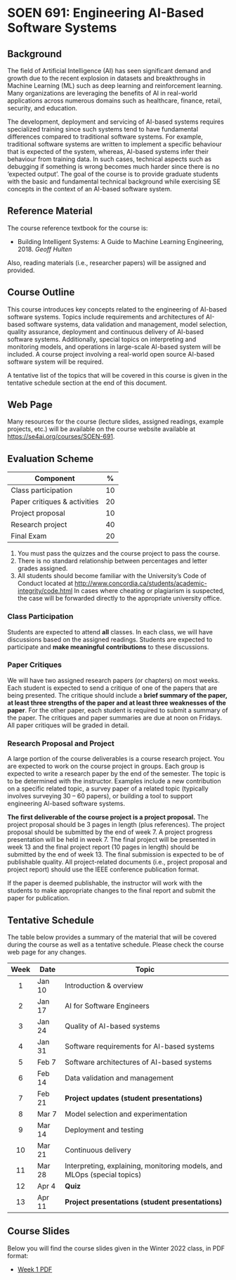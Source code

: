 # SOEN 691: Engineering AI-Based Software Systems

## Background

The field of Artificial Intelligence (AI) has seen significant demand and growth due to the recent explosion in datasets and breakthroughs in Machine Learning (ML) such as deep learning and reinforcement learning. Many organizations are leveraging the benefits of AI in real-world applications across numerous domains such as healthcare, finance, retail, security, and education. 

The development, deployment and servicing of AI-based systems requires specialized training since such systems tend to have fundamental differences compared to traditional software systems. For example, traditional software systems are written to implement a specific behaviour that is expected of the system, whereas, AI-based systems infer their behaviour from training data. In such cases, technical aspects such as debugging if something is wrong becomes much harder since there is no ‘expected output’. The goal of the course is to provide graduate students with the basic and fundamental technical background while exercising SE concepts in the context of an AI-based software system.

## Reference Material

The course reference textbook for the course is:

- Building Intelligent Systems: A Guide to Machine Learning Engineering, 2018. _Geoff Hulten_

Also, reading materials (i.e., researcher papers) will be assigned and provided.

## Course Outline

This course introduces key concepts related to the engineering of AI-based software systems. Topics include requirements and architectures of AI-based software systems, data validation and management, model selection, quality assurance, deployment and continuous delivery of AI-based software systems. Additionally, special topics on interpreting and monitoring models, and operations in large-scale AI-based system will be included. A course project involving a real-world open source AI-based software system will be required.

A tentative list of the topics that will be covered in this course is given in the tentative schedule section at the end of this document.


## Web Page

Many resources for the course (lecture slides, assigned readings, example projects, etc.) will be available on the course website available at https://se4ai.org/courses/SOEN-691.


## Evaluation Scheme

| Component                    | %   |
| ---------------------------- | --- |
| Class participation          | 10  |
| Paper critiques & activities | 20  |
| Project proposal             | 10  |
| Research project             | 40  |
| Final Exam                   | 20  |

1. You must pass the quizzes and the course project to pass the course.
2. There is no standard relationship between percentages and letter grades assigned.
3. All students should become familiar with the University’s Code of Conduct located at http://www.concordia.ca/students/academic-integrity/code.html In cases where cheating or plagiarism is suspected, the case will be forwarded directly to the appropriate university office.

### Class Participation

Students are expected to attend **all** classes. In each class, we will have discussions based on the assigned readings. Students are expected to participate and **make meaningful contributions** to these discussions.


### Paper Critiques

We will have two assigned research papers (or chapters) on most weeks. Each student is expected to send a critique of one of the papers that are being presented. The critique should include a **brief summary of the paper, at least three strengths of the paper and at least three weaknesses of the paper**. For the other paper, each student is required to submit a summary of the paper. The critiques and paper summaries are due at noon on Fridays. All paper critiques will be graded in detail.


### Research Proposal and Project

A large portion of the course deliverables is a course research project. You are expected to work on the course project in groups. Each group is expected to write a research paper by the end of the semester. The topic is to be determined with the instructor. Examples include a new contribution on a specific related topic, a survey paper of a related topic (typically involves surveying 30 – 60 papers), or building a tool to support engineering AI-based software systems. 

**The first deliverable of the course project is a project proposal.** The project proposal should be 3 pages in length (plus references). The project proposal should be submitted by the end of week 7. A project progress presentation will be held in week 7. The final project will be presented in week 13 and the final project report (10 pages in length) should be submitted by the end of week 13. The final submission is expected to be of publishable quality. All project-related documents (i.e., project proposal and project report) should use the IEEE conference publication format.

If the paper is deemed publishable, the instructor will work with the students to make appropriate changes to the final report and submit the paper for publication.

## Tentative Schedule

The table below provides a summary of the material that will be covered during the course as well as a tentative schedule. Please check the course web page for any changes.

| Week | Date   | Topic                                                  |
| :--: | ------ | ------------------------------------------------------ |
|  1   | Jan 10  | Introduction & overview                                |
|  2   | Jan 17 | AI for Software Engineers                                   |
|  3   | Jan 24 | Quality of AI-based systems                                 |
|  4   | Jan 31 | Software requirements for AI-based systems                       |
|  5   | Feb 7  | Software architectures of AI-based systems                       |
|  6   | Feb 14 | Data validation and management                                       |
|  7   | Feb 21 | **Project updates (student presentations)**            |
|  8   | Mar 7  | Model selection and experimentation                                      |
|  9   | Mar 14 | Deployment and testing                                             |
|  10  | Mar 21 | Continuous delivery                                |
|  11  | Mar 28 | Interpreting, explaining, monitoring models, and MLOps (special topics) |
|  12  | Apr 4  | **Quiz**      |
|  13  | Apr 11 | **Project presentations (student presentations)**                                         |

## Course Slides

Below you will find the course slides given in the Winter 2022 class, in PDF format:

- [Week 1 PDF](../..lecture-slides/SOEN691-Winter2022/week1_content.pdf)

